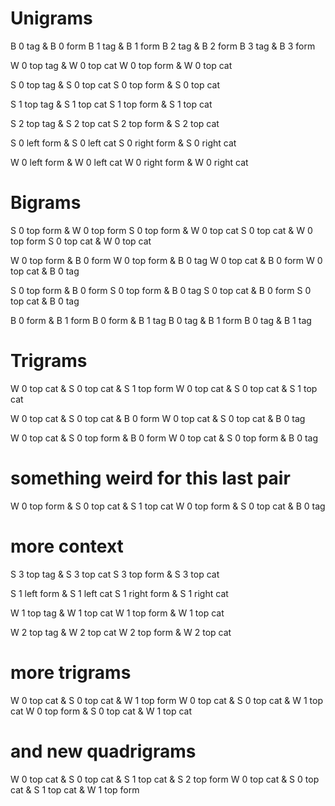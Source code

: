 
# Unigrams
B 0 tag & B 0 form
B 1 tag & B 1 form
B 2 tag & B 2 form
B 3 tag & B 3 form

W 0 top tag & W 0 top cat
W 0 top form & W 0 top cat

S 0 top tag & S 0 top cat
S 0 top form & S 0 top cat

S 1 top tag & S 1 top cat
S 1 top form & S 1 top cat

S 2 top tag & S 2 top cat
S 2 top form & S 2 top cat

S 0 left form & S 0 left cat
S 0 right form & S 0 right cat

W 0 left form & W 0 left cat
W 0 right form & W 0 right cat

# Bigrams

S 0 top form & W 0 top form
S 0 top form & W 0 top cat
S 0 top cat & W 0 top form
S 0 top cat & W 0 top cat

W 0 top form & B 0 form
W 0 top form & B 0 tag
W 0 top cat & B 0 form
W 0 top cat & B 0 tag

S 0 top form & B 0 form
S 0 top form & B 0 tag
S 0 top cat & B 0 form
S 0 top cat & B 0 tag

B 0 form & B 1 form
B 0 form & B 1 tag
B 0 tag & B 1 form
B 0 tag & B 1 tag

# Trigrams

W 0 top cat & S 0 top cat & S 1 top form
W 0 top cat & S 0 top cat & S 1 top cat

W 0 top cat & S 0 top cat & B 0 form
W 0 top cat & S 0 top cat & B 0 tag

W 0 top cat & S 0 top form & B 0 form
W 0 top cat & S 0 top form & B 0 tag

# something weird for this last pair
W 0 top form & S 0 top cat & S 1 top cat
W 0 top form & S 0 top cat & B 0 tag



# more context

S 3 top tag & S 3 top cat
S 3 top form & S 3 top cat

S 1 left form & S 1 left cat
S 1 right form & S 1 right cat

W 1 top tag & W 1 top cat
W 1 top form & W 1 top cat

W 2 top tag & W 2 top cat
W 2 top form & W 2 top cat

# more trigrams

W 0 top cat & S 0 top cat & W 1 top form
W 0 top cat & S 0 top cat & W 1 top cat
W 0 top form & S 0 top cat & W 1 top cat



# and new quadrigrams

W 0 top cat & S 0 top cat & S 1 top cat & S 2 top form
W 0 top cat & S 0 top cat & S 1 top cat & W 1 top form
